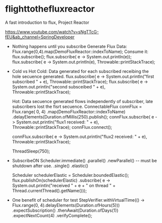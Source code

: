 # flighttothefluxreactor
A fast introduction to flux, Project Reactor

https://www.youtube.com/watch?v=sNgTTcG-fEU&ab_channel=SpringDeveloper

- Nothing happens until you subscribe
  Generate Flux Data:
    Flux.range(0,4).map(DemoFluxReactor::indexToName);
  Consume it:
    flux.subscribe();
    flux.subscribe( e -> System.out.println(e));
    flux.subscribe( e -> System.out.println(e), Throwable::printStackTrace);
- Cold vs Hot
    Cold: Data generated for each subscribed receibing the hole secuence generated.
    flux.subscribe( e -> System.out.println("first subscribed " + e), Throwable::printStackTrace);
    flux.subscribe( e -> System.out.println("second subsceibed " + e), Throwable::printStackTrace);
    
    Hot: Data secuence generated flows independently of subscriber, late subscribers lost the fisrt secuence.
    ConnectableFlux<String> connFlux = Flux.range( 0, 4)
                                           .map(DemoFluxReactor::indexToName)
                                           .delayElements(Duration.ofMillis(250).publish();
    connFlux.subscribe( e -> System.out.println("flux1 received: " + e), Throwable::printStackTrace);
    connFlux.connect();
    
    connFlux.subscribe( e -> System.out.println("flux2 received: " + e), Throwable::printStackTrace);
   
    ThreadSleep(750);
    
- SubscribeON
   Scheduler.immediate()
            .parallel()
            .newParallel()  -- must be shutdown after use.
            .single()
            .elastic()
   
   Scheduler schedulerElastic = Scheduler.boundedElastic();
   flux.publishOn(schedulerElastic)
       .subscribe( e -> System.out.println("received " + e + " on thread " + Thread.currentThread().getName()));
   
- One benefit of scheduler
   for test 
  StepVerifier.withVirtualTime(() -> Flux.range(0, 4).delayElements(Duration.ofHours(5)))
                .expectSubscription()
                .thenAwait(Duration.ofDays(1))
                .expectNextCount(4)
                .verifyComplete();

